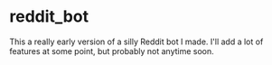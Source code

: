 # reddit_bot

This a really early version of a silly Reddit bot I made. I'll add a lot of features at some point, but probably not anytime soon.
